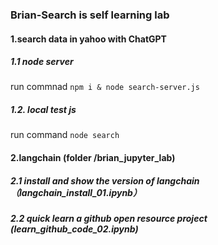 ### Brian-Search is self learning lab

#### 1.search data in yahoo with ChatGPT
##### 1.1 node server
run commnad `npm i & node search-server.js`
##### 1.2. local test js
run command `node search`

#### 2.langchain (folder /brian_jupyter_lab)
##### 2.1 install and show the version of langchain （langchain_install_01.ipynb）
##### 2.2 quick learn a github open resource project (learn_github_code_02.ipynb)

